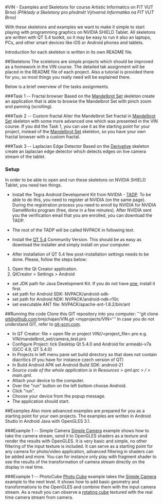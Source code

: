 #VIN - Examples and Skeletons for course Artistic Informatics on FIT VUT Brno)
*(Příklady a Skeletony pro předmět Výtvarná Informatika na FIT VUT Brno)*

With these skeletons and examples we want to make it simple to start playing
with programming graphics on NVIDIA SHIELD Tablet. All skeletons are written
with QT 5.4 toolkit, so it may be easy to run it also an laptops, PCs, and other
smart devices like iOS or Android phones and tablets.

Introduction for each skeleton is written in its own README file.

##Skeletons
The sceletons are simple projects which should be improved as a homework in the VIN
course. The detailed tak assignment will be placed in the README file of each project. 
Also a tutorial is provided there for you, so most things you really need will be
explained there.

Below is a brief owerview of the tasks assignments. 

###Task 1 -- Fractal browser
Based on the [Mandelbrot Set](mandelbrot_set/README.md) skeleton create an application
that is able to browse the Mandelbrot Set with pinch zoom and panning (scrolling).

###Task 2 -- Custom fractal
Alter the Mandelbrot Set fractal in [Mandelbrot Set](mandelbrot_set/README.md) skeleton
with some more advanced one which was presented in the VIN course. If you did
the Task 1, you can use it as the starting point for your project, instead of the 
[Mandelbrot Set](mandelbrot_set/README.md) skeleton, so you have your own fractal
browser with a custom fractal.

###Task 3 -- Laplacian Edge Detector
Based on the [Derivative](derivative/README.md) skeleton create an laplacian 
edge detector which detects edges on live camera stream of the tablet.

### Setup
In order to be able to open and run these skeletons on NVIDIA SHIELD Tablet, 
you need two things. 

- Install the Tegra Android Development Kit from NVIDIA - [TADP](https://developer.nvidia.com/tegra-android-development-pack). To be able to do this, you need to register at NVIDIA (on the
same page). During the registration process you need to enroll by NVIDIA for 
NVIDIA GameWorks program (free, done in a few minutes). 
After NVIDIA sent you the verification email that you are enrolled, you can
download the TADP. 
- The root of the TADP will be called NVPACK in following text. 

- Install the [QT 5.4](http://www.qt.io/download/) Community Version. This should
be as easy as download the installer and simply install on your computer.

- After installation of QT 5.4 few post-installation settings needs to be done.
Please, follow the steps below:

1) Open the Qt Creator application. 
2) QtCreator > Settings > Android
- set JDK path for Java Development Kit. If you do not have [one](http://www.oracle.com/technetwork/java/javase/downloads/jdk7-downloads-1880260.html), install it first.
- set path for Android SDK: NVPACK/android-sdk-<system>
- set path for Android NDK: NVPACK/android-ndk-r10c
- set executable ANT file: NVPACK/apache-ant-1.8.2/bin/ant

##Running the code 
Clone this GIT repository into you computer: 
'''git clone git@github.com:brejchajan/VIN.git <myprojects/VIN>'''
In case you do not understand GIT, refer to [git-scm.com](http://git-scm.com/downloads).

-	In QT Creator: file > open file or project VIN/<project name>/<project_file>.pro
	e.g. VIN/mandelbrot_set/camera_test.pro
-	Configure Project: tick Desktop Qt 5.4.0 and Android for armeabi-v7a (GCC 4.9, QT 5.4.0)
-	In Projects in left menu pane set build directory so that does not contain diacritics
	(if you have for instance czech version of QT)
-	In Build Android APK set Android Build SDK: android-21 
-	*Source code of the whole application is in Resources > qml.qrc > / > main.qml*.
-	Attach your device to the computer.
-	Over the "run" button on the left bottom choose Android.
-	Click "run".
-	Choose your device from the popup message.
-	The application should start.


##Examples 
Also more advanced examples are prepared for you as a starting point for your own 
projects. The examples are written in Android Studio in Android Java with OpenGLES 3.1.

###Example 1 -- Simple Camera
[Simple Camera](androidCamera/README.md) example shows how to take the camera stream, send it to OpenGLES shaders 
as a texture and render the results with OpenGLES. It is very basic and simple,
no other filtering of the input texture is included. It can serve as a starting 
point for any camera for photo/video application, advanced filtering in shaders 
can be added and more. You can for instance only play with fragment shader to 
see the results of the transformation of camera stream directly on the display 
in real time.

###Example 1 -- PhotoCube
[Photo Cube](PhotoCube/README.md) example takes the [Simple Camera](androidCamera/README.md) 
example to the next level. It shows how to add basic geometry and transformations
to the OpenGLES and combine them with the input camera stream. As a result you can
observe a [rotating cube](https://www.youtube.com/watch?v=gF6YdSC22MM) textured 
with the real time camera stream from camera.


